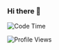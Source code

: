 ### Hi there 👋

![Code Time](http://img.shields.io/badge/Code%20Time-587%20hrs%204%20mins-blue)

![Profile Views](http://img.shields.io/badge/Profile%20Views-0-blue)

<!--START_SECTION:waka-->
<!--END_SECTION:waka-->
